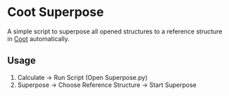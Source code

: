 # Coot Superpose

A simple script to superpose all opened structures to a reference structure in [Coot](https://www2.mrc-lmb.cam.ac.uk/personal/pemsley/coot/) automatically.

## Usage

1. Calculate -> Run Script (Open Superpose.py)
2. Superpose -> Choose Reference Structure -> Start Superpose

